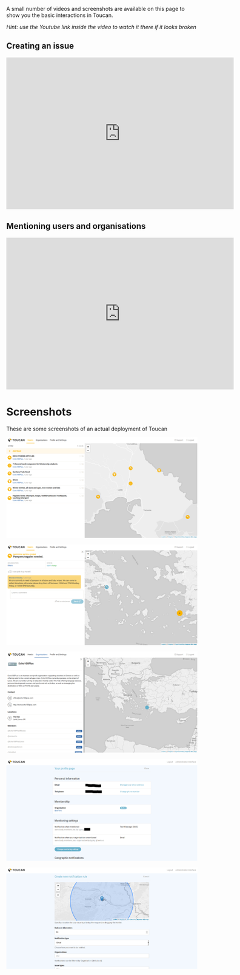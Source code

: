 A small number of videos and screenshots are available on this page to show you the basic 
interactions in Toucan.

*Hint: use the Youtube link inside the video to watch it there if it looks broken* 

## Creating an issue

<iframe width="600" height="400" src="https://www.youtube.com/embed/SY2voDsJZNE" frameborder="0" allow="accelerometer; autoplay; encrypted-media; gyroscope; picture-in-picture" allowfullscreen></iframe>

## Mentioning users and organisations

<iframe width="600" height="400" src="https://www.youtube.com/embed/gih1hZVjlxM" frameborder="0" allow="accelerometer; autoplay; encrypted-media; gyroscope; picture-in-picture" allowfullscreen></iframe>

# Screenshots

These are some screenshots of an actual deployment of Toucan


![issues overview](issue_overview.png)


![issues detail](issue_detail.png)


![organization detail](organization_detail.png)


![profile settings](profile_settings.png)


![geographic notifications](geographic_notifications.png)



